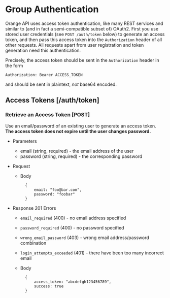 # Group Authentication
Orange API uses access token authentication, like many REST services and similar
to (and in fact a semi-compatible subset of) OAuth2. First you use stored
user credentials (see `POST /auth/token` below) to generate an access token,
and then pass this access token into the `Authorization` header of all other
requests. All requests apart from user registration and token generation
need this authentication.

Precisely, the access token should be sent in the `Authorization` header in the
form

    Authorization: Bearer ACCESS_TOKEN

and should be sent in plaintext, _not_ base64 encoded.


## Access Tokens [/auth/token]
### Retrieve an Access Token [POST]
Use an email/password of an existing user to generate an access token. **The
access token does not expire until the user changes password.**

+ Parameters
    + email (string, required) - the email address of the user
    + password (string, required) - the corresponding password

+ Request
    + Body

            {
                email: "foo@bar.com",
                password: "foobar"
            }

+ Response 201
    Errors
    + `email_required` (400) - no email address specified
    + `password_required` (400) - no password specified
    + `wrong_email_password` (403) - wrong email address/password combination
    + `login_attempts_exceeded` (401) - there have been too many incorrect email

    + Body

            {
                access_token: "abcdefgh123456789",
                success: true
            }


